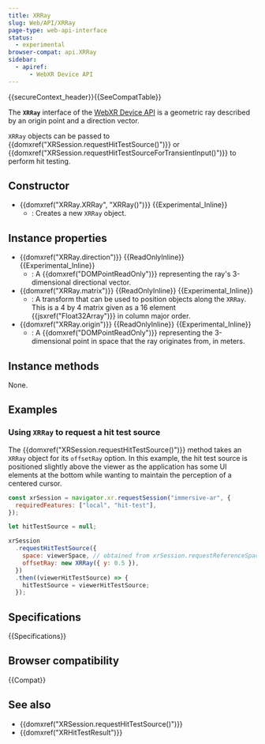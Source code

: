 ```yaml
---
title: XRRay
slug: Web/API/XRRay
page-type: web-api-interface
status:
  - experimental
browser-compat: api.XRRay
sidebar:
  - apiref:
      - WebXR Device API
---
```


{{secureContext_header}}{{SeeCompatTable}}

The **`XRRay`** interface of the [WebXR Device API](/en-US/docs/Web/API/WebXR_Device_API) is a geometric ray described by an origin point and a direction vector.

`XRRay` objects can be passed to {{domxref("XRSession.requestHitTestSource()")}} or {{domxref("XRSession.requestHitTestSourceForTransientInput()")}} to perform hit testing.

## Constructor

- {{domxref("XRRay.XRRay", "XRRay()")}} {{Experimental_Inline}}
  - : Creates a new `XRRay` object.

## Instance properties

- {{domxref("XRRay.direction")}} {{ReadOnlyInline}} {{Experimental_Inline}}
  - : A {{domxref("DOMPointReadOnly")}} representing the ray's 3-dimensional directional vector.
- {{domxref("XRRay.matrix")}} {{ReadOnlyInline}} {{Experimental_Inline}}
  - : A transform that can be used to position objects along the `XRRay`. This is a 4 by 4 matrix given as a 16 element {{jsxref("Float32Array")}} in column major order.
- {{domxref("XRRay.origin")}} {{ReadOnlyInline}} {{Experimental_Inline}}
  - : A {{domxref("DOMPointReadOnly")}} representing the 3-dimensional point in space that the ray originates from, in meters.

## Instance methods

None.

## Examples

### Using `XRRay` to request a hit test source

The {{domxref("XRSession.requestHitTestSource()")}} method takes an `XRRay` object for its `offsetRay` option. In this example, the hit test source is positioned slightly above the viewer as the application has some UI elements at the bottom while wanting to maintain the perception of a centered cursor.

```js
const xrSession = navigator.xr.requestSession("immersive-ar", {
  requiredFeatures: ["local", "hit-test"],
});

let hitTestSource = null;

xrSession
  .requestHitTestSource({
    space: viewerSpace, // obtained from xrSession.requestReferenceSpace("viewer");
    offsetRay: new XRRay({ y: 0.5 }),
  })
  .then((viewerHitTestSource) => {
    hitTestSource = viewerHitTestSource;
  });
```

## Specifications

{{Specifications}}

## Browser compatibility

{{Compat}}

## See also

- {{domxref("XRSession.requestHitTestSource()")}}
- {{domxref("XRHitTestResult")}}
